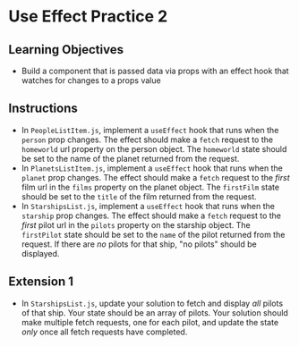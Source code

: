 # Use Effect Practice 2

## Learning Objectives
- Build a component that is passed data via props with an effect hook that watches for changes to a props value

## Instructions
- In `PeopleListItem.js`, implement a `useEffect` hook that runs when the `person` prop changes. The effect should make a `fetch` request to the `homeworld` url property on the person object. The `homeworld` state should be set to the name of the planet returned from the request.
- In `PlanetsListItem.js`, implement a `useEffect` hook that runs when the `planet` prop changes. The effect should make a `fetch` request to the *first* film url in the `films` property on the planet object. The `firstFilm` state should be set to the `title` of the film returned from the request.
- In `StarshipsList.js`, implement a `useEffect` hook that runs when the `starship` prop changes. The effect should make a `fetch` request to the *first* pilot url in the `pilots` property on the starship object. The `firstPilot` state should be set to the `name` of the pilot returned from the request. If there are *no* pilots for that ship, "no pilots" should be displayed.

## Extension 1
- In `StarshipsList.js`, update your solution to fetch and display *all* pilots of that ship. Your state should be an array of pilots. Your solution should make multiple fetch requests, one for each pilot, and update the state *only* once all fetch requests have completed.
